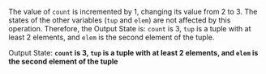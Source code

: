 The value of `count` is incremented by 1, changing its value from 2 to 3. The states of the other variables (`tup` and `elem`) are not affected by this operation. Therefore, the Output State is: `count` is 3, `tup` is a tuple with at least 2 elements, and `elem` is the second element of the tuple.

Output State: **`count` is 3, `tup` is a tuple with at least 2 elements, and `elem` is the second element of the tuple**